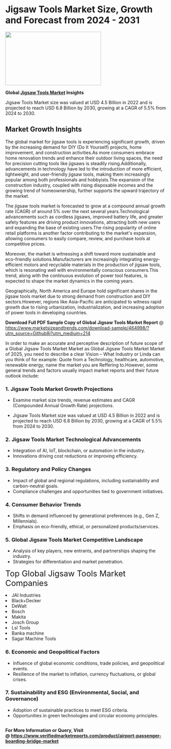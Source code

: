 <H1>Jigsaw Tools Market Size, Growth and Forecast from 2024 - 2031</H1><img class="aligncenter size-medium wp-image-584254" src="https://thirdeyenews.in/wp-content/uploads/2024/09/Global-Market-Research-300x168.jpeg" alt="" width="300" height="168" /><p><strong>Global&nbsp;<a href="https://www.marketsizeandtrends.com/download-sample/464998/?utm_source=Github8j?utm_medium=214">Jigsaw Tools Market</a> Insights</strong></p><p>Jigsaw Tools Market size was valued at USD 4.5 Billion in 2022 and is projected to reach USD 6.8 Billion by 2030, growing at a CAGR of 5.5% from 2024 to 2030.</p><p><h2>Market Growth Insights</h2> <p>The global market for jigsaw tools is experiencing significant growth, driven by the increasing demand for DIY (Do It Yourself) projects, home improvement, and construction activities.As more consumers embrace home renovation trends and enhance their outdoor living spaces, the need for precision cutting tools like jigsaws is steadily rising.Additionally, advancements in technology have led to the introduction of more efficient, lightweight, and user-friendly jigsaw tools, making them increasingly popular among both professionals and hobbyists.The expansion of the construction industry, coupled with rising disposable incomes and the growing trend of homeownership, further supports the upward trajectory of the market.</p> <p>The jigsaw tools market is forecasted to grow at a compound annual growth rate (CAGR) of around 5% over the next several years.Technological advancements such as cordless jigsaws, improved battery life, and greater safety features are driving product innovations, attracting both new users and expanding the base of existing users.The rising popularity of online retail platforms is another factor contributing to the market's expansion, allowing consumers to easily compare, review, and purchase tools at competitive prices.</p> <p>Moreover, the market is witnessing a shift toward more sustainable and eco-friendly solutions.Manufacturers are increasingly integrating energy-efficient motors and recyclable materials in the production of jigsaw tools, which is resonating well with environmentally conscious consumers.This trend, along with the continuous evolution of power tool features, is expected to shape the market dynamics in the coming years.</p> <p>Geographically, North America and Europe hold significant shares in the jigsaw tools market due to strong demand from construction and DIY sectors.However, regions like Asia-Pacific are anticipated to witness rapid growth due to rising urbanization, industrialization, and increasing adoption of power tools in developing countries.</p> <p><span class=""><strong>Download Full PDF Sample Copy of Global Jigsaw Tools Market Report</strong> @ <a href="https://www.marketsizeandtrends.com/download-sample/464998/?utm_source=Github8j?utm_medium=214" target="_blank">https://www.marketsizeandtrends.com/download-sample/464998/?utm_source=Github8j?utm_medium=214</a></span></p><p>In order to make an accurate and perceptive description of future scope of a Global&nbsp;Jigsaw Tools Market Market as Global&nbsp;Jigsaw Tools Market Market of 2025, you need to describe a clear Vision &ndash; What Industry or Linda can you think of for example: Quote from a Technology, healthcare, automotive, renewable energy, name the market you are Reffering to.However, some general trends and factors usually impact market reports and their future outlook include:</p><h3>1.&nbsp;<strong>Jigsaw Tools Market Growth Projections</strong></h3><ul><li>Examine market size trends, revenue estimates and CAGR (Compounded Annual Growth Rate) projections.</li><li><p>Jigsaw Tools Market size was valued at USD 4.5 Billion in 2022 and is projected to reach USD 6.8 Billion by 2030, growing at a CAGR of 5.5% from 2024 to 2030.</p></li></ul><h3>2.&nbsp;<strong>Jigsaw Tools Market Technological Advancements</strong></h3><ul><li>Integration of AI, IoT, blockchain, or automation in the industry.</li><li>Innovations driving cost reductions or improving efficiency.</li></ul><h3>3.&nbsp;<strong>Regulatory and Policy Changes</strong></h3><ul><li>Impact of global and regional regulations, including sustainability and carbon-neutral goals.</li><li>Compliance challenges and opportunities tied to government initiatives.</li></ul><h3>4.&nbsp;<strong>Consumer Behavior Trends</strong></h3><ul><li>Shifts in demand influenced by generational preferences (e.g., Gen Z, Millennials).</li><li>Emphasis on eco-friendly, ethical, or personalized products/services.</li></ul><h3>5.&nbsp;<strong>Global Jigsaw Tools Market Competitive Landscape</strong></h3><ul><li>Analysis of key players, new entrants, and partnerships shaping the industry.</li><li>Strategies for differentiation and market penetration.</li></ul><p data-pm-slice="1 1 []"><span style="color: inherit; font-family: inherit; font-size: 25px;">Top Global Jigsaw Tools Market Companies</span></p><div class="" data-test-id=""><p><li>JAI Industries</li><li> Black+Decker</li><li> DeWalt</li><li> Bosch</li><li> Makita</li><li> Josch Group</li><li> Lsl Tools</li><li> Banka machine</li><li> Sagar Machine Tools</li></p></div><h3>6.&nbsp;<strong>Economic and Geopolitical Factors</strong></h3><ul><li>Influence of global economic conditions, trade policies, and geopolitical events.</li><li>Resilience of the market to inflation, currency fluctuations, or global crises.</li></ul><h3>7.&nbsp;<strong>Sustainability and ESG (Environmental, Social, and Governance)</strong></h3><ul><li>Adoption of sustainable practices to meet ESG criteria.</li><li>Opportunities in green technologies and circular economy principles.</li></ul><h2><strong style="font-size: 14px;">For More Information or Query, Visit @&nbsp;</strong><a style="background-color: #ffffff; font-size: 14px;" href="https://www.marketsizeandtrends.com/report/jigsaw-tools-market/" target="_blank">https://www.verifiedmarketreports.com/product/airport-passenger-boarding-bridge-market</a></h2>